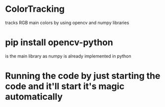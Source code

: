 # ColorTracking
tracks RGB main colors by using opencv and numpy libraries

# pip install opencv-python 
is the main library as numpy is already implemented in python


# Running the code by just starting the code and it'll start it's magic automatically 

